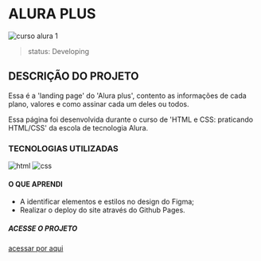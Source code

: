 <h1>ALURA PLUS</h1>

![curso alura 1](https://user-images.githubusercontent.com/113468784/189997630-dc8e711e-fcd9-4f9d-b26a-aa99d6abe989.png)

> status: Developing 

<h2>DESCRIÇÃO DO PROJETO</h2>
<p>Essa é a 'landing page' do 'Alura plus', contento as informações de cada plano, valores e como assinar cada um deles ou todos.

Essa página foi desenvolvida durante o curso de 'HTML e CSS: praticando HTML/CSS' da escola de tecnologia Alura.</p>

<h3><strong>TECNOLOGIAS UTILIZADAS</strong></h3>

![html](https://user-images.githubusercontent.com/113468784/189993305-270b0310-c2c5-4da3-a180-f07a0d537cab.svg)
![css](https://user-images.githubusercontent.com/113468784/189993320-a1ae3296-0856-4389-adc0-3a3023fc9931.svg)

<h4>O QUE APRENDI</h4>
<UL> 
<LI>A identificar elementos e estilos no design do Figma;</LI>
<LI>Realizar o deploy do site através do Github Pages.</LI>
</UL>

<H5>ACESSE O PROJETO</H5>
<p><a href="https://tiago-camilo.github.io/alura-plus/" >acessar por aqui </a></p>


